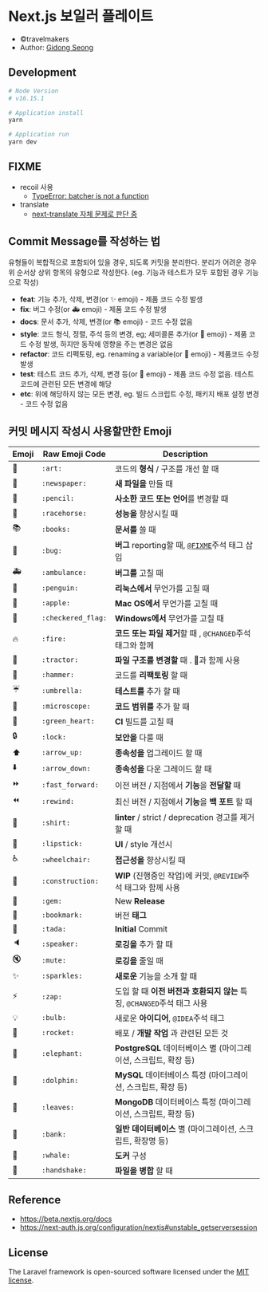 # Next.js 보일러 플레이트

- &copy;travelmakers
- Author: [Gidong Seong](https://github.com/sgd122)


## Development

```bash
# Node Version
# v16.15.1

# Application install
yarn

# Application run
yarn dev
```

## FIXME

- recoil 사용
  - [TypeError: batcher is not a function](https://github.com/facebookexperimental/Recoil/issues/2082)
- translate
  - [next-translate 자체 문제로 판단 중](https://github.com/aralroca/next-translate/issues/961)

## Commit Message를 작성하는 법

유형들이 복합적으로 포함되어 있을 경우, 되도록 커밋을 분리한다. 분리가 어려운 경우 위 순서상 상위 항목의 유형으로 작성한다. (eg. 기능과 테스트가 모두 포함된 경우 기능으로 작성)

- **feat**: 기능 추가, 삭제, 변경(or ✨ emoji) - 제품 코드 수정 발생
- **fix**: 버그 수정(or 🚑 emoji) - 제품 코드 수정 발생
- **docs**: 문서 추가, 삭제, 변경(or 📚 emoji) - 코드 수정 없음
- **style**: 코드 형식, 정렬, 주석 등의 변경, eg; 세미콜론 추가(or 🎨 emoji) - 제품 코드 수정 발생, 하지만 동작에 영향을 주는 변경은 없음
- **refactor**: 코드 리펙토링, eg. renaming a variable(or 🚜 emoji) - 제품코드 수정 발생
- **test**: 테스트 코드 추가, 삭제, 변경 등(or 🔬 emoji) - 제품 코드 수정 없음. 테스트 코드에 관련된 모든 변경에 해당
- **etc**: 위에 해당하지 않는 모든 변경, eg. 빌드 스크립트 수정, 패키지 배포 설정 변경 - 코드 수정 없음

## 커밋 메시지 작성시 사용할만한 Emoji

| Emoji | Raw Emoji Code     | Description                                                                                                        |
| ----- | ------------------ | ------------------------------------------------------------------------------------------------------------------ |
| 🎨    | `:art:`            | 코드의 **형식** / 구조를 개선 할 때                                                                                |
| 📰    | `:newspaper:`      | **새 파일을** 만들 때                                                                                              |
| 📝    | `:pencil:`         | **사소한 코드 또는 언어**를 변경할 때                                                                              |
| 🐎    | `:racehorse:`      | **성능을** 향상시킬 때                                                                                             |
| 📚    | `:books:`          | **문서를** 쓸 때                                                                                                   |
| 🐛    | `:bug:`            | **버그** reporting할 때, [`@FIXME`](https://github.com/slashsbin/styleguide-todo-grammar#bug-report)주석 태그 삽입 |
| 🚑    | `:ambulance:`      | **버그를** 고칠 때                                                                                                 |
| 🐧    | `:penguin:`        | **리눅스에서** 무언가를 고칠 때                                                                                    |
| 🍎    | `:apple:`          | **Mac OS에서** 무언가를 고칠 때                                                                                    |
| 🏁    | `:checkered_flag:` | **Windows에서** 무언가를 고칠 때                                                                                   |
| 🔥    | `:fire:`           | **코드 또는 파일 제거**할 때 , `@CHANGED`주석 태그와 함께                                                          |
| 🚜    | `:tractor:`        | **파일 구조를 변경할** 때 . 🎨과 함께 사용                                                                         |
| 🔨    | `:hammer:`         | 코드를 **리팩토링** 할 때                                                                                          |
| ☔️   | `:umbrella:`       | **테스트를** 추가 할 때                                                                                            |
| 🔬    | `:microscope:`     | **코드 범위를** 추가 할 때                                                                                         |
| 💚    | `:green_heart:`    | **CI** 빌드를 고칠 때                                                                                              |
| 🔒    | `:lock:`           | **보안을** 다룰 때                                                                                                 |
| ⬆️    | `:arrow_up:`       | **종속성을** 업그레이드 할 때                                                                                      |
| ⬇️    | `:arrow_down:`     | **종속성을** 다운 그레이드 할 때                                                                                   |
| ⏩    | `:fast_forward:`   | 이전 버전 / 지점에서 **기능**을 **전달할** 때                                                                      |
| ⏪    | `:rewind:`         | 최신 버전 / 지점에서 **기능**을 **백 포트** 할 때                                                                  |
| 👕    | `:shirt:`          | **linter** / strict / deprecation 경고를 제거 할 때                                                                |
| 💄    | `:lipstick:`       | **UI** / style 개선시                                                                                              |
| ♿️   | `:wheelchair:`     | **접근성을** 향상시킬 때                                                                                           |
| 🚧    | `:construction:`   | **WIP** (진행중인 작업)에 커밋, `@REVIEW`주석 태그와 함께 사용                                                     |
| 💎    | `:gem:`            | New **Release**                                                                                                    |
| 🔖    | `:bookmark:`       | 버전 **태그**                                                                                                      |
| 🎉    | `:tada:`           | **Initial** Commit                                                                                                 |
| 🔈    | `:speaker:`        | **로깅을** 추가 할 때                                                                                              |
| 🔇    | `:mute:`           | **로깅을** 줄일 때                                                                                                 |
| ✨    | `:sparkles:`       | **새로운** 기능을 소개 할 때                                                                                       |
| ⚡️   | `:zap:`            | 도입 할 때 **이전 버전과 호환되지 않는** 특징, `@CHANGED`주석 태그 사용                                            |
| 💡    | `:bulb:`           | 새로운 **아이디어**, `@IDEA`주석 태그                                                                              |
| 🚀    | `:rocket:`         | 배포 / **개발 작업** 과 관련된 모든 것                                                                             |
| 🐘    | `:elephant:`       | **PostgreSQL** 데이터베이스 별 (마이그레이션, 스크립트, 확장 등)                                                   |
| 🐬    | `:dolphin:`        | **MySQL** 데이터베이스 특정 (마이그레이션, 스크립트, 확장 등)                                                      |
| 🍃    | `:leaves:`         | **MongoDB** 데이터베이스 특정 (마이그레이션, 스크립트, 확장 등)                                                    |
| 🏦    | `:bank:`           | **일반 데이터베이스** 별 (마이그레이션, 스크립트, 확장명 등)                                                       |
| 🐳    | `:whale:`          | **도커** 구성                                                                                                      |
| 🤝    | `:handshake:`      | **파일을 병합** 할 때                                                                                              |

## Reference

- <https://beta.nextjs.org/docs>
- <https://next-auth.js.org/configuration/nextjs#unstable_getserversession>

## License

The Laravel framework is open-sourced software licensed under the [MIT license](https://opensource.org/licenses/MIT).
